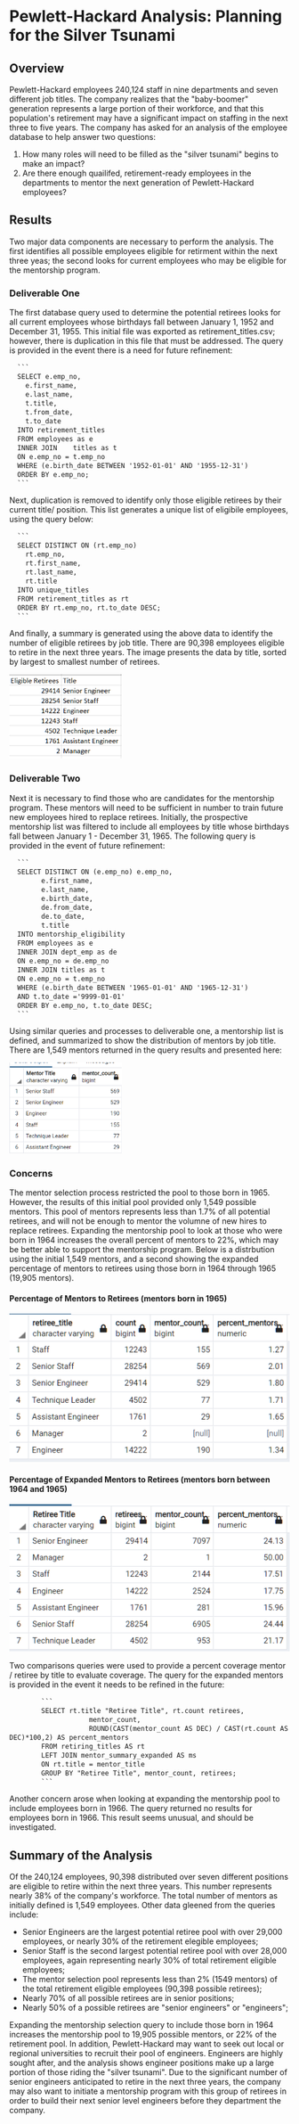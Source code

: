 # Pewlett-Hackard Analysis: Planning for the Silver Tsunami

## Overview
Pewlett-Hackard employees 240,124 staff in nine departments and seven different job titles. The company realizes that the "baby-boomer" generation represents a large portion of their workforce, and that this population's retirement may have a significant impact on staffing in the next three to five years. The company has asked for an analysis of the employee database to help answer two questions:
1. How many roles will need to be filled as the "silver tsunami" begins to make an impact?
2. Are there enough quailifed, retirement-ready employees in the departments to mentor the next generation of Pewlett-Hackard employees?

## Results
Two major data components are necessary to perform the analysis. The first identifies all possible employees eligible for retirment within the next three yeas; the second looks for current employees who may be eligible for the mentorship program. 

### Deliverable One
The first database query used to determine the potential retirees looks for all current employees whose birthdays fall between January 1, 1952 and December 31, 1955. This initial file was exported as retirement_titles.csv; however, there is duplication in this file that must be addressed. The query is provided in the event there is a need for future refinement:

      ```
      SELECT e.emp_no, 
        e.first_name, 
        e.last_name, 
        t.title, 
        t.from_date, 
        t.to_date
      INTO retirement_titles
      FROM employees as e
      INNER JOIN	titles as t
      ON e.emp_no = t.emp_no
      WHERE (e.birth_date BETWEEN '1952-01-01' AND '1955-12-31')
      ORDER BY e.emp_no;
      ```

Next, duplication is removed to identify only those eligible retirees by their current title/ position. This list generates a unique list of eligibile employees, using the query below:

      ```
      SELECT DISTINCT ON (rt.emp_no)
        rt.emp_no, 
        rt.first_name, 
        rt.last_name, 
        rt.title
      INTO unique_titles
      FROM retirement_titles as rt
      ORDER BY rt.emp_no, rt.to_date DESC;
      ```
And finally, a summary is generated using the above data to identify the number of eligible retirees by job title. There are 90,398 employees eligible to retire in the next three years. The image presents the data by title, sorted by largest to smallest number of retirees.

<img src ="images/retiring_titles_table.png" width="40%" height="20%">

### Deliverable Two
Next it is necessary to find those who are candidates for the mentorship program. These mentors will need to be sufficient in number to train future new employees hired to replace retirees. Initially, the prospective mentorship list was filtered to include all employees by title whose birthdays fall between January 1 - December 31, 1965. The following query is provided in the event of future refinement:

      ```
      SELECT DISTINCT ON (e.emp_no) e.emp_no, 
            e.first_name, 
            e.last_name, 
            e.birth_date,
            de.from_date,
            de.to_date,
            t.title
      INTO mentorship_eligibility
      FROM employees as e
      INNER JOIN dept_emp as de
      ON e.emp_no = de.emp_no
      INNER JOIN titles as t
      ON e.emp_no = t.emp_no
      WHERE (e.birth_date BETWEEN '1965-01-01' AND '1965-12-31')
      AND t.to_date ='9999-01-01'
      ORDER BY e.emp_no, t.to_date DESC;
      ```
Using similar queries and processes to deliverable one, a mentorship list is defined, and summarized to show the distribution of mentors by job title. There are 1,549 mentors returned in the query results and presented here:

<img src = "images/mentor_summary_by_title.png" width="40%" height="20%">

### Concerns
The mentor selection process restricted the pool to those born in 1965. However, the results of this initial pool provided only 1,549 possible mentors. This pool of mentors represents less than 1.7% of all potential retirees, and will not be enough to mentor the volumne of new hires to replace retirees. Expanding the mentorship pool to look at those who were born in 1964 increases the overall percent of mentors to 22%, which may be better able to support the mentorship program. Below is a distrbution using the initial 1,549 mentors, and a second showing the expanded percentage of mentors to retirees using those born in 1964 through 1965 (19,905 mentors).

#### Percentage of Mentors to Retirees (mentors born in 1965)

<img src = "images/percent_mentors_to_retirees.png" weight="40%" height="20%">

#### Percentage of Expanded Mentors to Retirees (mentors born between 1964 and 1965)

<img src = "images/percent_expanded_mentors_to_retirees.png" weight="40%" height="20%">

Two comparisons queries were used to provide a percent coverage mentor / retiree by title to evaluate coverage. The query for the expanded mentors is provided in the event it needs to be refined in the future:

            ```
            SELECT rt.title "Retiree Title", rt.count retirees,
                        mentor_count, 
                        ROUND(CAST(mentor_count AS DEC) / CAST(rt.count AS DEC)*100,2) AS percent_mentors
            FROM retiring_titles AS rt
            LEFT JOIN mentor_summary_expanded AS ms
            ON rt.title = mentor_title
            GROUP BY "Retiree Title", mentor_count, retirees;
            ```

Another concern arose when looking at expanding the mentorship pool to include employees born in 1966. The query returned no results for employees born in 1966. This result seems unusual, and should be investigated. 

## Summary of the Analysis
Of the 240,124 employees, 90,398 distributed over seven different positions are eligible to retire within the next three years. This number represents nearly 38% of the company's workforce. The total number of mentors as initially defined is 1,549 employees. Other data gleened from the queries include:

- Senior Engineers are the largest potential retiree pool with over 29,000 employees, or nearly 30% of the retirement elegible employees;
- Senior Staff is the second largest potential retiree pool with over 28,000 employees, again representing nearly 30% of total retirement eligible employees;
- The mentor selection pool represents less than 2% (1549 mentors) of the total retirement eligible employees (90,398 possible retirees);
- Nearly 70% of all possible retirees are in senior positions;
- Nearly 50% of a possible retirees are "senior engineers" or "engineers";

Expanding the mentorship selection query to include those born in 1964 increases the mentorship pool to 19,905 possible mentors, or 22% of the retirement pool. In addition, Pewlett-Hackard may want to seek out local or regional universities to recruit their pool of engineers. Engineers are highly sought after, and the analysis shows engineer positions make up a large portion of those riding the "silver tsunami". Due to the significant number of senior engineers anticipated to retire in the next three years, the company may also want to initiate a mentorship program with this group of retirees in order to build their next senior level engineers before they department the company.



